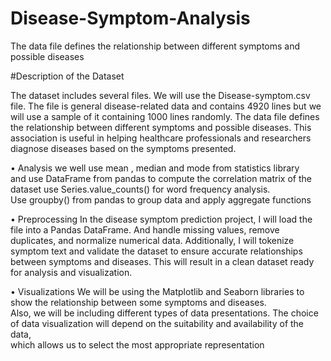 # Disease-Symptom-Analysis
 
The data file defines the relationship between different symptoms and possible diseases

#Description of the Dataset 

The dataset includes several files. We will use the Disease-symptom.csv file. 
The file is general disease-related data and contains 4920 lines but we will 
use a sample of it containing 1000 lines randomly. The data file defines the 
relationship between different symptoms and possible diseases. This 
association is useful in helping healthcare professionals and researchers 
diagnose diseases based on the symptoms presented. 

• Analysis 
we well use mean , median and mode from statistics library  
and use DataFrame from pandas to compute the correlation matrix of 
the dataset 
use Series.value_counts() for word frequency analysis.  
Use groupby() from pandas to group data and apply aggregate 
functions 

• Preprocessing 
In the disease symptom prediction project, I will load the file into a Pandas 
DataFrame. And handle missing values, remove duplicates, and normalize 
numerical data. Additionally, I will tokenize symptom text and validate the 
dataset to ensure accurate relationships between symptoms and diseases. 
This will result in a clean dataset ready for analysis and visualization. 

• Visualizations 
We will be using the Matplotlib and Seaborn libraries to show the 
relationship between some symptoms and diseases.  
Also, we will be including different types of data presentations. 
The choice of data visualization will depend on the suitability and 
availability of the data,  
which allows us to select the most appropriate representation
